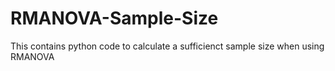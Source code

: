 # RMANOVA-Sample-Size
This contains python code to calculate a sufficienct sample size when using RMANOVA
